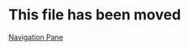 # This file has been moved

[Navigation Pane](https://github.com/microsoft/WindowsTemplateStudio/blob/release/docs/UWP/projectTypes/navigationpane.md)